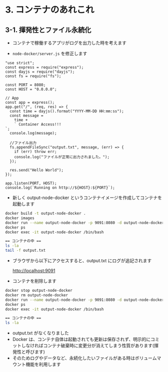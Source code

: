 # 3. コンテナのあれこれ

## 3-1. 揮発性とファイル永続化

- コンテナで稼働するアプリがログを出力した時を考えます

- `node-docker/server.js` を修正します

```jsx{4,19-23}
"use strict";
const express = require("express");
const dayjs = require("dayjs");
const fs = require("fs");

const PORT = 8080;
const HOST = "0.0.0.0";

// App
const app = express();
app.get("/", (req, res) => {
  const time = dayjs().format("YYYY-MM-DD HH:mm:ss");
  const message =
    time +
    ` Container Access!!!
`;
  console.log(message);

  //ファイル出力
  fs.appendFileSync("output.txt", message, (err) => {
    if (err) throw err;
    console.log("ファイルが正常に出力されました。");
  });

  res.send("Hello World");
});

app.listen(PORT, HOST);
console.log(`Running on http://${HOST}:${PORT}`);
```

- 新しく output-node-docker というコンテナイメージを作成してコンテナを起動します

```sh
docker build -t output-node-docker .
docker images
docker run --name output-node-docker -p 9091:8080 -d output-node-docker
docker ps
docker exec -it output-node-docker /bin/bash

== コンテナの中 ==
ls -la
tail -f output.txt
```

- ブラウザから以下にアクセスすると、output.txt にログが追記されます

  [http://localhost:9091](http://localhost:9091)

- コンテナを削除します

```sh
docker stop output-node-docker
docker rm output-node-docker
docker run --name output-node-docker -p 9091:8080 -d output-node-docker
docker ps
docker exec -it output-node-docker /bin/bash

== コンテナの中 ==
ls -la
```

- output.txt がなくなりました
- Docker は、コンテナ自体は起動されても更新は保存されず、明示的にコミットしなければコンテナ破棄時に変更分が消えてしまう性質があります(揮発性と呼びます)
- そのためログやデータなど、永続化したいファイルがある時はボリュームマウント機能を利用します
